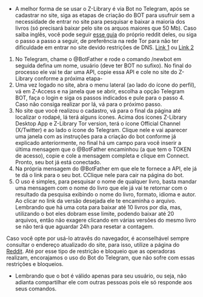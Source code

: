 - A melhor forma de se usar o Z-Library é via Bot no Telegram, após se cadastrar no site, siga as etapas de criação do BOT para usufruir sem a necessidade de entrar no site para pesquisar e baixar a maioria dos livros (só precisará baixar pelo site os arquos maiores que 50 Mb). Caso saiba inglês, você pode seguir [esse guia](https://www.reddit.com/r/zlibrary/wiki/index/access/#wiki_how_to_access_zlibrary_through_your_personal_telegram_bot) do próprio reddit deles, ou siga o passo a passo a seguir, de preferência na rede Tor para não ter dificuldade em entrar no site devido restrições de DNS. [Link 1](http://bookszlibb74ugqojhzhg2a63w5i2atv5bqarulgczawnbmsb6s6qead.onion/) ou [Link 2](http://loginzlib2vrak5zzpcocc3ouizykn6k5qecgj2tzlnab5wcbqhembyd.onion/)

1. No Telegram, chame o @BotFather e rode o comando /newbot em seguida defina um nome, usuário (deve ter BOT no sufixo). No final do processo ele vai te dar uma API, copie essa API e cole no site do Z-Library conforme a próxima etapa-
2. Uma vez logado no site, abra o menu lateral (ao lado do ícone do perfil), vá em Z-Access e na janela que se abrir, escolha a opção Telegram BOT, faça o login e siga os passos indicados e pule para o passo 4. Caso não consiga realizar por lá, vá para o próximo passo.
3. No site que você realizou o cadastro, vá para o final da página até localizar o rodapé, lá terá alguns ícones. Acima dos ícones Z-Library Desktop App e Z-Library Tor version, terá o ícone Official Channel (X/Twitter) e ao lado o ícone do Telegram. Clique nele e vai aparecer uma janela com as instruções para a criação do bot conforme já explicado anteriormente, no final há um campo para você inserir a última mensagem que o @BotFather encaminhou (a que tem o TOKEN de acesso), copie e cole a mensagem completa e clique em Connect. Pronto, seu bot já está conectado.
4. Na própria mensagem do @BotFather em que ele te fornece a API, ele já te dá o link para o seu bot. CClique nele para cair na página do bot.
5. O uso é simples, para pesquisar o nome de qualquer livro, basta mandar uma mensagem com o nome do livro que ele já vai te retornar com o resultado da pesquisa exibindo o nome do livro, formato, idioma e autor. Ao clicar no link da versão desejada ele te encaminha o arquivo. Lembrando que há uma cota para baixar até 10 livros por dia, mas, utilizando o bot eles dobram esse limite, podendo baixar até 20 arquivos, então não exagere clicando em várias versões do mesmo livro se não terá que aguardar 24h para resetar a contagem.

Caso você opte por usá-lo atravês do navegador, é aconselhável sempre consultar o endereço atualizado do site, para isso, utilize a página do [Reddit](https://www.reddit.com/r/zlibrary/wiki/index/access/#wiki_how_to_access_zlibrary_through_your_browser). Até por esse tipo de restrição e bloqueio que as operadoras realizam, encorajamos o uso do Bot do Telegram, que não sofre com essas restrições e bloqueios.   

- Lembrando que o bot é válido apenas para seu usuário, ou seja, não adianta compartilhar ele com outras pessoas pois ele só responde aos seus comandos.
